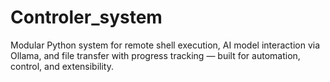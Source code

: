 # Controler_system
Modular Python system for remote shell execution, AI model interaction via Ollama, and file transfer with progress tracking — built for automation, control, and extensibility.
